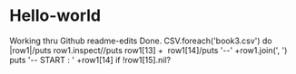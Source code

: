 # Hello-world
Working thru Github
readme-edits
Done.
CSV.foreach('book3.csv') do |row1|/puts row1.inspect//puts row1[13] +  row1[14]/puts '--' +row1.join(', ')
puts '-- START : ' +row1[14] if !row1[15].nil?

